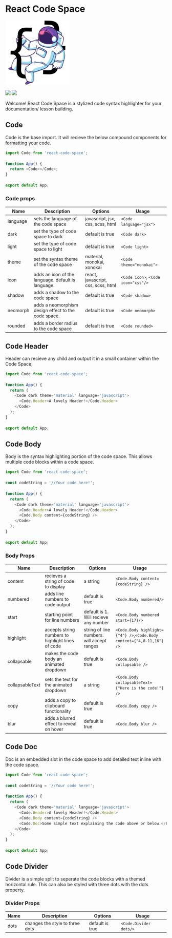 # React Code Space

<img src="./assets/codespace.png" alt="logo"  width="200px"/>

![](https://img.shields.io/npm/l/react-code-space?style=for-the-badge)
![](https://img.shields.io/npm/v/react-code-space?style=for-the-badge)

Welcome! React Code Space is a stylized code syntax highlighter for your documentation/ lesson building.

## Code

Code is the base import. It will recieve the below compound components for formatting your code.

```js
import Code from 'react-code-space';

function App() {
  return <Code></Code>;
}

export default App;
```

### Code props

| Name     | Description                                         | Options                            | Usage                               |
| -------- | --------------------------------------------------- | ---------------------------------- | ----------------------------------- |
| language | sets the language of the code space                 | javascript, jsx, css, scss, html   | `<Code language="jsx">`             |
| dark     | set the type of code space to dark                  | default is true                    | `<Code dark>`                       |
| light    | set the type of code space to light                 | default is true                    | `<Code light>`                      |
| theme    | set the syntax theme of the code space              | material, monokai, xonokai         | `<Code theme="monokai">`            |
| icon     | adds an icon of the language. default is language.  | react, javascript, css, scss, html | `<Code icon>`, `<Code icon="css"/>` |
| shadow   | adds a shadow to the code space                     | default is true                    | `<Code shadow>`                     |
| neomorph | adds a neomorphism design effect to the code space. | default is true                    | `<Code neomorph>`                   |
| rounded   | adds a border radius to the code space              | default is true                    | `<Code rounded>`                    |

## Code Header

Header can recieve any child and output it in a small container within the Code Space;

```js
import Code from 'react-code-space';

function App() {
  return (
    <Code dark theme='material' language='javascript'>
      <Code.Header>A lovely Header!</Code.Header>
    </Code>
  );
}

export default App;
```

## Code Body

Body is the syntax highlighting portion of the code space. This allows multiple code blocks within a code space.

```js
import Code from 'react-code-space';

const codeString = '//Your code here!';

function App() {
  return (
    <Code dark theme='material' language='javascript'>
      <Code.Header>A lovely Header!</Code.Header>
      <Code.Body content={codeString} />
    </Code>
  );
}

export default App;
```

### Body Props

| Name            | Description                                       | Options                                    | Usage                                                                 |
| --------------- | ------------------------------------------------- | ------------------------------------------ | --------------------------------------------------------------------- |
| content         | recieves a string of code to display              | a string                                   | `<Code.Body content={codeString} />`                                  |
| numbered        | adds line numbers to code output                  | default is true                            | `<Code.Body numbered/>`                                               |
| start           | starting point for line numbers                   | default is 1. Will recieve any number      | `<Code.Body numbered start={17}/>`                                    |
| highlight       | accepts string numbers to highlight lines of code | string of line numbers. will accept ranges | `<Code.Body highlight={"4"} />`,`<Code.Body content={"4,8-11,16"} />` |
| collapsable     | makes the code body an animated dropdown          | default is true                            | `<Code.Body collapsable />`                                           |
| collapsableText | sets the text for the animated dropdown           | a string                                   | `<Code.Body collapsableText={"Here is the code!"} />`                 |
| copy            | adds a copy to clipboard functionality            | default is true                            | `<Code.Body copy />`                                                  |
| blur            | adds a blurred effect to reveal on hover          | default is true                            | `<Code.Body blur />`                                                  |

## Code Doc

Doc is an embedded slot in the code space to add detailed text inline with the code space.

```js
import Code from 'react-code-space';

const codeString = '//Your code here!';

function App() {
  return (
    <Code dark theme='material' language='javascript'>
      <Code.Header>A lovely Header!</Code.Header>
      <Code.Body content={codeString} />
      <Code.Doc>Some simple text explaining the code above or below.</Code.Doc>
    </Code>
  );
}

export default App;
```

## Code Divider

Divider is a simple split to seperate the code blocks with a themed horizontal rule. This can also be styled with three dots with the dots property.

### Divider Props

| Name | Description                     | Options         | Usage                  |
| ---- | ------------------------------- | --------------- | ---------------------- |
| dots | changes the style to three dots | default is true | `<Code.Divider dots/>` |
